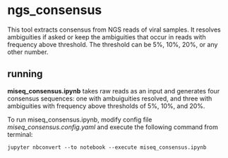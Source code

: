 # ngs_consensus
This tool extracts consensus from NGS reads of viral samples. It resolves ambiguities if asked or keep the ambiguities that occur in reads with frequency above threshold.
The threshold can be 5%, 10%, 20%, or any other number.

## running
**miseq_consensus.ipynb** takes raw reads as an input and generates four consensus sequences: one with ambuiguities resolved, and three with ambiguities with frequency above thresholds of 5%, 10%, and 20%.

To run miseq_consensus.ipynb, modify config file *miseq_consensus.config.yaml* and execute the following command from terminal:
```
jupyter nbconvert --to notebook --execute miseq_consensus.ipynb
```
